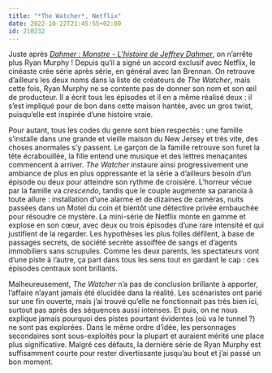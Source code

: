 ```yaml
---
title: "*The Watcher*, Netflix"
date: 2022-10-22T21:45:55+02:00
id: 210232 
---
```


Juste après *[Dahmer : Monstre - L’histoire de Jeffrey Dahmer](https://nicolasfurno.fr/serie/dahmer-netflix/)*, on n’arrête plus Ryan Murphy ! Depuis qu’il a signé un accord exclusif avec Netflix, le cinéaste crée série après série, en général avec Ian Brennan. On retrouve d’ailleurs les deux noms dans la liste de créateurs de *The Watcher*, mais cette fois, Ryan Murphy ne se contente pas de donner son nom et son œil de producteur. Il a écrit tous les épisodes et il en a même réalisé deux : il s’est impliqué pour de bon dans cette maison hantée, avec un gros twist, puisqu’elle est inspirée d’une histoire vraie. 

Pour autant, tous les codes du genre sont bien respectés : une famille s’installe dans une grande et vieille maison du New Jersey et très vite, des choses anormales s’y passent. Le garçon de la famille retrouve son furet la tête écrabouillée, la fille entend une musique et des lettres menaçantes commencent à arriver. *The Watcher* instaure ainsi progressivement une ambiance de plus en plus oppressante et la série a d’ailleurs besoin d’un épisode ou deux pour atteindre son rythme de croisière. L’horreur vécue par la famille va *crescendo*, tandis que le couple augmente sa paranoïa à toute allure : installation d’une alarme et de dizaines de caméras, nuits passées dans un Motel du coin et bientôt une détective privée embauchée pour résoudre ce mystère. La mini-série de Netflix monte en gamme et explose en son cœur, avec deux ou trois épisodes d’une rare intensité et qui justifient de la regarder. Les hypothèses les plus folles défilent, à base de passages secrets, de société secrète assoiffée de sangs et d’agents immobiliers sans scrupules. Comme les deux parents, les spectateurs vont d’une piste à l’autre, ça part dans tous les sens tout en gardant le cap : ces épisodes centraux sont brillants.

Malheureusement, *The Watcher* n’a pas de conclusion brillante à apporter, l’affaire n’ayant jamais été élucidée dans la réalité. Les scénaristes ont parié sur une fin ouverte, mais j’ai trouvé qu’elle ne fonctionnait pas très bien ici, surtout pas après des séquences aussi intenses. Et puis, on ne nous explique jamais pourquoi des pistes pourtant évidentes (où va le tunnel ?) ne sont pas explorées.  Dans le même ordre d’idée, les personnages secondaires sont sous-exploités pour la plupart et auraient mérité une place plus significative. Malgré ces défauts, la dernière série de Ryan Murphy est suffisamment courte pour rester divertissante jusqu’au bout et j’ai passé un bon moment.


